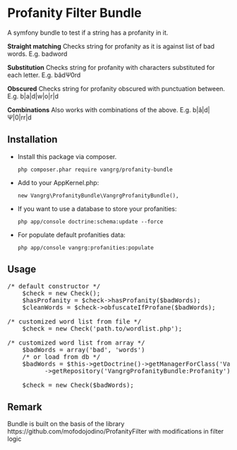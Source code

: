<h1>Profanity Filter Bundle</h1>

A symfony bundle to test if a string has a profanity in it.

<b>Straight matching</b>
Checks string for profanity as it is against list of bad words. E.g. badword

<b>Substitution</b>
Checks string for profanity with characters substituted for each letter. E.g. bâdΨ0rd

<b>Obscured</b>
Checks string for profanity obscured with punctuation between. E.g. b|a|d|w|o|r|d

<b>Combinations</b>
Also works with combinations of the above. E.g. b|â|d|Ψ|0|rr|d

<h2>Installation</h2>
<ul>
  <li>
    Install this package via composer.

    php composer.phar require vangrg/profanity-bundle
  </li>
  <li>
    Add to your AppKernel.php:

    new Vangrg\ProfanityBundle\VangrgProfanityBundle(),
   </li>
   <li>
      If you want to use a database to store your profanities:

    php app/console doctrine:schema:update --force
   </li>
   <li>
        For populate default profanities data:
        
    php app/console vangrg:profanities:populate
   </li>
</ul>

<h2>Usage</h2>

<pre>
/* default constructor */
    $check = new Check();
    $hasProfanity = $check->hasProfanity($badWords);
    $cleanWords = $check->obfuscateIfProfane($badWords);

/* customized word list from file */
    $check = new Check('path.to/wordlist.php');

/* customized word list from array */
    $badWords = array('bad', 'words') 
    /* or load from db */
    $badWords = $this->getDoctrine()->getManagerForClass('Vangrg\ProfanityBundle\Entity\Profanity')
          ->getRepository('VangrgProfanityBundle:Profanity')->getProfanitiesArray()
          
    $check = new Check($badWords);
</pre>
<h2>Remark</h2>
Bundle is built on the basis of the library 
https://github.com/mofodojodino/ProfanityFilter with modifications in filter logic
